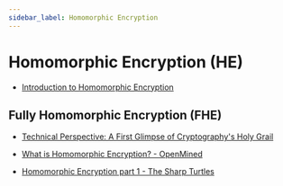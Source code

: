 ```yaml
---
sidebar_label: Homomorphic Encryption
---
```


# Homomorphic Encryption (HE)

- [Introduction to Homomorphic Encryption](https://www.ayoub-benaissa.com/blog/introduction-to-homomorphic-encryption/)

## Fully Homomorphic Encryption (FHE)

- [Technical Perspective: A First Glimpse of Cryptography's Holy Grail](https://cacm.acm.org/magazines/2010/3/76275-technical-perspective-a-first-glimpse-of-cryptographys-holy-grail/fulltext)

- [What is Homomorphic Encryption? - OpenMined
](https://youtu.be/2TVqFGu1vhw)

- [Homomorphic Encryption part 1 - The Sharp Turtles](https://www.youtube.com/watch?v=NBO7t_NVvCc)